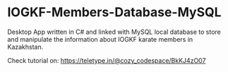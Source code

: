 # IOGKF-Members-Database-MySQL
Desktop App written in C# and linked with MySQL local database to store and manipulate the information about IOGKF karate members in Kazakhstan.

Check tutorial on: https://teletype.in/@cozy_codespace/BkKJ4zO07
